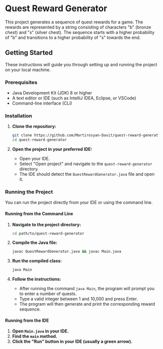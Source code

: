 # Quest Reward Generator

This project generates a sequence of quest rewards for a game. The rewards are represented by a string consisting of characters "b" (bronze chest) and "s" (silver chest). The sequence starts with a higher probability of "b" and transitions to a higher probability of "s" towards the end.

## Getting Started

These instructions will guide you through setting up and running the project on your local machine.

### Prerequisites

- Java Development Kit (JDK) 8 or higher
- A text editor or IDE (such as IntelliJ IDEA, Eclipse, or VSCode)
- Command-line interface (CLI)

### Installation

1. **Clone the repository:**

    ```sh
    git clone https://github.com/Martirosyan-Davit/quest-reward-generator.git
    cd quest-reward-generator
    ```

2. **Open the project in your preferred IDE:**
   - Open your IDE.
   - Select "Open project" and navigate to the `quest-reward-generator` directory.
   - The IDE should detect the `QuestRewardGenerator.java` file and open it.

### Running the Project

You can run the project directly from your IDE or using the command line.

#### Running from the Command Line

1. **Navigate to the project directory:**

    ```sh
    cd path/to/quest-reward-generator
    ```

2. **Compile the Java file:**

    ```sh
    javac QuestRewardGenerator.java && javac Main.java
    ```

3. **Run the compiled class:**

    ```sh
    java Main
    ```

4. **Follow the instructions:**
   - After running the command `java Main`, the program will prompt you to enter a number of quests.
   - Type a valid integer between 1 and 10,000 and press Enter.
   - The program will then generate and print the corresponding reward sequence.

#### Running from the IDE

1. **Open `Main.java` in your IDE.**
2. **Find the `main` method.**
3. **Click the "Run" button in your IDE (usually a green arrow).**
